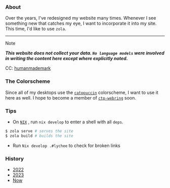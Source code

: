 ### About

Over the years, I've redesigned my website many times. Whenever I see something new that catches my eye, I want to incorporate it into my site. This time, I'd like to use `zola`. 

---

> [!NOTE]
> ___This website does not collect your data. `No language models` were involved in writing the content here except where explicitly noted.___


CC: [humanmademark][humanmademark]

### The Colorscheme

Since all of my desktops use the [`catppuccin`][catppuccin] colorscheme, I want to use it here as well. I hope to become a member of [`ctp-webring`][ctp-webring] soon.

### Tips 

-   On [`NIX`][Nix] , run `nix develop` to enter a shell with all `deps`.
  
  ```bash
$ zola serve # serves the site
$ zola build # builds the site
  ```
-   Run `Nix develop .#lychee` to check for broken links

### History

- [2022]
- [2023]
- [Now]

<!-- links -->

[catppuccin]: https://github.com/catppuccin
[ctp-webring]: https://ctp-webr.ing/
[humanmademark]: https://humanmademark.com
[scientiac]: https://github.com/scientiac
[Nix]: https://github.com/NixOS/nix
[2022]: https://web.archive.org/web/20221008080446/https://pwnwriter.xyz/
[2023]: https://web.archive.org/web/20231114032508/https://pwnwriter.xyz/
[Now]: https://pwnwriter.xyz
